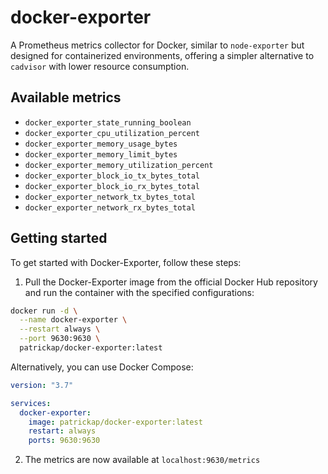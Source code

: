 # docker-exporter

A Prometheus metrics collector for Docker, similar to `node-exporter` but designed for containerized environments, offering a simpler alternative to `cadvisor` with lower resource consumption.

## Available metrics

- `docker_exporter_state_running_boolean`
- `docker_exporter_cpu_utilization_percent`
- `docker_exporter_memory_usage_bytes`
- `docker_exporter_memory_limit_bytes`
- `docker_exporter_memory_utilization_percent`
- `docker_exporter_block_io_tx_bytes_total`
- `docker_exporter_block_io_rx_bytes_total`
- `docker_exporter_network_tx_bytes_total`
- `docker_exporter_network_rx_bytes_total`

## Getting started

To get started with Docker-Exporter, follow these steps:

1. Pull the Docker-Exporter image from the official Docker Hub repository and run the container with the specified configurations:

```bash
docker run -d \
  --name docker-exporter \
  --restart always \
  --port 9630:9630 \
  patrickap/docker-exporter:latest
```

Alternatively, you can use Docker Compose:

```yml
version: "3.7"

services:
  docker-exporter:
    image: patrickap/docker-exporter:latest
    restart: always
    ports: 9630:9630
```

2. The metrics are now available at `localhost:9630/metrics`
